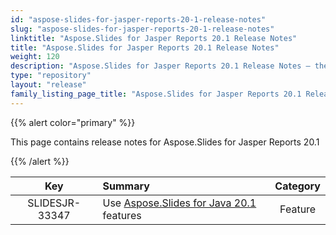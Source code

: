 ```yaml
---
id: "aspose-slides-for-jasper-reports-20-1-release-notes"
slug: "aspose-slides-for-jasper-reports-20-1-release-notes"
linktitle: "Aspose.Slides for Jasper Reports 20.1 Release Notes"
title: "Aspose.Slides for Jasper Reports 20.1 Release Notes"
weight: 120
description: "Aspose.Slides for Jasper Reports 20.1 Release Notes – the latest updates and fixes."
type: "repository"
layout: "release"
family_listing_page_title: "Aspose.Slides for Jasper Reports 20.1 Release Notes"
---
```


{{% alert color="primary" %}} 

This page contains release notes for Aspose.Slides for Jasper Reports 20.1

{{% /alert %}} 

|**Key** |**Summary** |**Category** |
| :-: | :- | :-: |
|SLIDESJR-33347|Use [Aspose.Slides for Java 20.1](/slides/java/release-notes/2020/aspose-slides-for-java-20-1-release-notes/) features|Feature|




